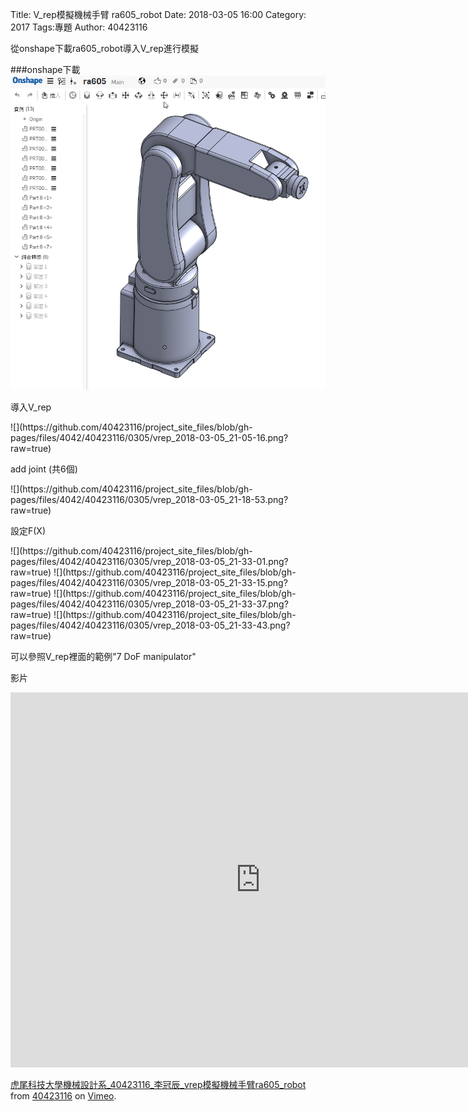 Title: V_rep模擬機械手臂 ra605_robot
Date: 2018-03-05 16:00
Category: 2017
Tags:專題
Author: 40423116

從onshape下載ra605_robot導入V_rep進行模擬

<!-- PELICAN_END_SUMMARY -->

###onshape下載
![](https://github.com/40423116/project_site_files/blob/gh-pages/files/4042/40423116/0305/chrome_2018-03-05_21-15-22.png?raw=true)
<p>導入V_rep</p>
![](https://github.com/40423116/project_site_files/blob/gh-pages/files/4042/40423116/0305/vrep_2018-03-05_21-05-16.png?raw=true)
<p>add joint (共6個)</p>
![](https://github.com/40423116/project_site_files/blob/gh-pages/files/4042/40423116/0305/vrep_2018-03-05_21-18-53.png?raw=true)
<p>設定F(X)</p>
![](https://github.com/40423116/project_site_files/blob/gh-pages/files/4042/40423116/0305/vrep_2018-03-05_21-33-01.png?raw=true)
![](https://github.com/40423116/project_site_files/blob/gh-pages/files/4042/40423116/0305/vrep_2018-03-05_21-33-15.png?raw=true)
![](https://github.com/40423116/project_site_files/blob/gh-pages/files/4042/40423116/0305/vrep_2018-03-05_21-33-37.png?raw=true)
![](https://github.com/40423116/project_site_files/blob/gh-pages/files/4042/40423116/0305/vrep_2018-03-05_21-33-43.png?raw=true)
<p>可以參照V_rep裡面的範例"7 DoF manipulator"</p>
<p>影片</p>
<iframe src="https://player.vimeo.com/video/258609486" width="800" height="600" frameborder="0" webkitallowfullscreen mozallowfullscreen allowfullscreen></iframe>
<p><a href="https://vimeo.com/258609486">虎尾科技大學機械設計系_40423116_李冠辰_vrep模擬機械手臂ra605_robot</a> from <a href="https://vimeo.com/user47573583">40423116</a> on <a href="https://vimeo.com">Vimeo</a>.</p>